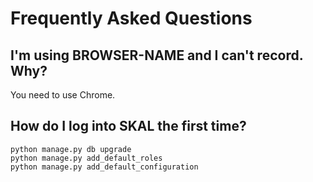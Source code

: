 # Frequently Asked Questions

## I'm using BROWSER-NAME and I can't record. Why?

You need to use Chrome.

## How do I log into SKAL the first time?

```
python manage.py db upgrade
python manage.py add_default_roles
python manage.py add_default_configuration
```
